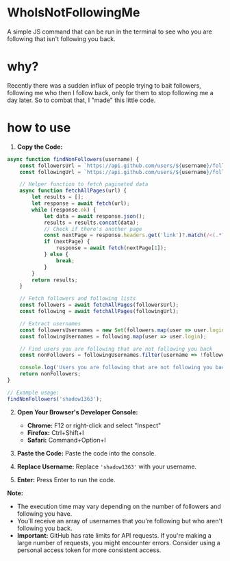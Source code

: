 # WhoIsNotFollowingMe
A simple JS command that can be run in the terminal to see who you are following that isn't following you back.

# why?
Recently there was a sudden influx of people trying to bait followers, following me who then I follow back, only for them to stop following me a day later. So to combat that, I "made" this little code.

# how to use
1. **Copy the Code:**
```js
async function findNonFollowers(username) {
    const followersUrl = `https://api.github.com/users/${username}/followers`;
    const followingUrl = `https://api.github.com/users/${username}/following`;

    // Helper function to fetch paginated data
    async function fetchAllPages(url) {
        let results = [];
        let response = await fetch(url);
        while (response.ok) {
            let data = await response.json();
            results = results.concat(data);
            // Check if there's another page
            const nextPage = response.headers.get('link')?.match(/<(.*?)>; rel="next"/);
            if (nextPage) {
                response = await fetch(nextPage[1]);
            } else {
                break;
            }
        }
        return results;
    }

    // Fetch followers and following lists
    const followers = await fetchAllPages(followersUrl);
    const following = await fetchAllPages(followingUrl);

    // Extract usernames
    const followersUsernames = new Set(followers.map(user => user.login));
    const followingUsernames = following.map(user => user.login);

    // Find users you are following that are not following you back
    const nonFollowers = followingUsernames.filter(username => !followersUsernames.has(username));

    console.log('Users you are following that are not following you back:', nonFollowers);
    return nonFollowers;
}

// Example usage:
findNonFollowers('shadow1363');
```
2. **Open Your Browser's Developer Console:**
   - **Chrome:** F12 or right-click and select "Inspect"
   - **Firefox:** Ctrl+Shift+I
   - **Safari:** Command+Option+I

3. **Paste the Code:** Paste the code into the console.
4. **Replace Username:** Replace `'shadow1363'` with your username.
5. **Enter:** Press Enter to run the code.

**Note:**
- The execution time may vary depending on the number of followers and following you have.
- You'll receive an array of usernames that you're following but who aren't following you back.
- **Important:** GitHub has rate limits for API requests. If you're making a large number of requests, you might encounter errors. Consider using a personal access token for more consistent access.

